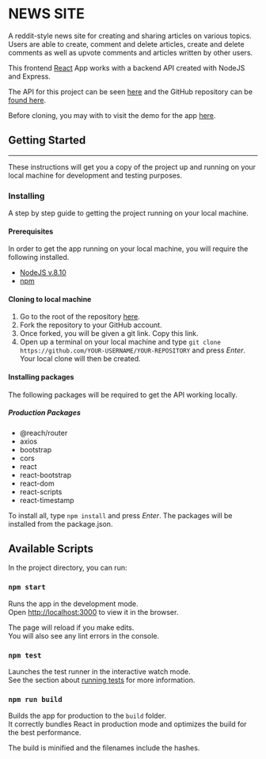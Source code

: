 # NEWS SITE

A reddit-style news site for creating and sharing articles on various topics. Users are able to create, comment and delete articles, create and delete comments as well as upvote comments and articles written by other users. 

This frontend [React](https://reactjs.org/) App works with a backend API created with NodeJS and Express. 

The API for this project can be seen [here](https://msd-news.herokuapp.com/api) and the GitHub repository can be [found here]('https://github.com/infectedByCode/news-site').

Before cloning, you may with to visit the demo for the app [here](https://newsbits.netlify.com/).

## Getting Started

---

These instructions will get you a copy of the project up and running on your local machine for development and testing purposes.

### Installing

A step by step guide to getting the project running on your local machine.


#### Prerequisites

In order to get the app running on your local machine, you will require the following installed.

- [NodeJS v.8.10](https://nodejs.org/en/)
- [npm](https://www.npmjs.com/)

#### Cloning to local machine

1. Go to the root of the repository [here]('https://github.com/infectedByCode/msd-news-client').
2. Fork the repository to your GitHub account.
3. Once forked, you will be given a git link. Copy this link.
4. Open up a terminal on your local machine and type `git clone https://github.com/YOUR-USERNAME/YOUR-REPOSITORY` and press *Enter*. Your local clone will then be created. 

#### Installing packages

The following packages will be required to get the API working locally. 

##### Production Packages
- @reach/router
- axios
- bootstrap
- cors
- react
- react-bootstrap
- react-dom
- react-scripts
- react-timestamp

To install all, type `npm install` and press *Enter*. The packages will be installed from the package.json.

## Available Scripts

In the project directory, you can run:

### `npm start`

Runs the app in the development mode.<br />
Open [http://localhost:3000](http://localhost:3000) to view it in the browser.

The page will reload if you make edits.<br />
You will also see any lint errors in the console.

### `npm test`

Launches the test runner in the interactive watch mode.<br />
See the section about [running tests](https://facebook.github.io/create-react-app/docs/running-tests) for more information.

### `npm run build`

Builds the app for production to the `build` folder.<br />
It correctly bundles React in production mode and optimizes the build for the best performance.

The build is minified and the filenames include the hashes.
